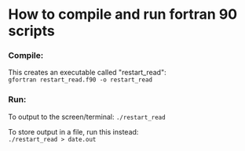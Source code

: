 # How to compile and run fortran 90 scripts  

### Compile:  
This creates an executable called "restart_read":    
`gfortran restart_read.f90 -o restart_read`  

### Run:  
To output to the screen/terminal:
`./restart_read`    

To store output in a file, run this instead:  
`./restart_read > date.out` 
